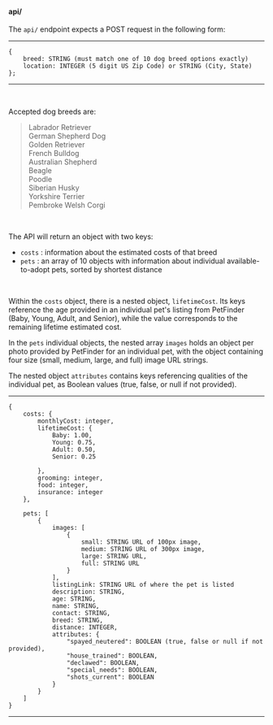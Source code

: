#### api/

The `api/` endpoint expects a POST request in the following form:

---
```
{
    breed: STRING (must match one of 10 dog breed options exactly)
    location: INTEGER (5 digit US Zip Code) or STRING (City, State)
};
```
---

<br>

Accepted dog breeds are:

> Labrador Retriever  
> German Shepherd Dog  
> Golden Retriever  
> French Bulldog  
> Australian Shepherd  
> Beagle  
> Poodle  
> Siberian Husky  
> Yorkshire Terrier  
> Pembroke Welsh Corgi  

<br>

The API will return an object with two keys: 

- `costs` : information about the estimated costs of that breed   
- `pets` : an array of 10 objects with information about individual available-to-adopt pets, sorted by shortest distance  

<br>

Within the `costs` object, there is a nested object, `lifetimeCost`. Its keys reference the age provided in an individual pet's listing from PetFinder (Baby, Young, Adult, and Senior), while the value corresponds to the remaining lifetime estimated cost.

In the `pets` individual objects, the nested array `images` holds an object per photo provided by PetFinder for an individual pet, with the object containing four size (small, medium, large, and full) image URL strings. 

The nested object `attributes` contains keys referencing qualities of the individual pet, as Boolean values (true, false, or null if not provided).

---
```
{
    costs: {
        monthlyCost: integer,
        lifetimeCost: {
            Baby: 1.00,
            Young: 0.75,
            Adult: 0.50,
            Senior: 0.25

        },
        grooming: integer,
        food: integer,
        insurance: integer
    },

    pets: [
        {
            images: [
                {
                    small: STRING URL of 100px image,
                    medium: STRING URL of 300px image,
                    large: STRING URL,
                    full: STRING URL
                }
            ],
            listingLink: STRING URL of where the pet is listed
            description: STRING,
            age: STRING,
            name: STRING,
            contact: STRING,
            breed: STRING,
            distance: INTEGER,
            attributes: {
                "spayed_neutered": BOOLEAN (true, false or null if not provided),
                "house_trained": BOOLEAN,
                "declawed": BOOLEAN,
                "special_needs": BOOLEAN,
                "shots_current": BOOLEAN
            }
        }
    ]
}
```
---

<br>
